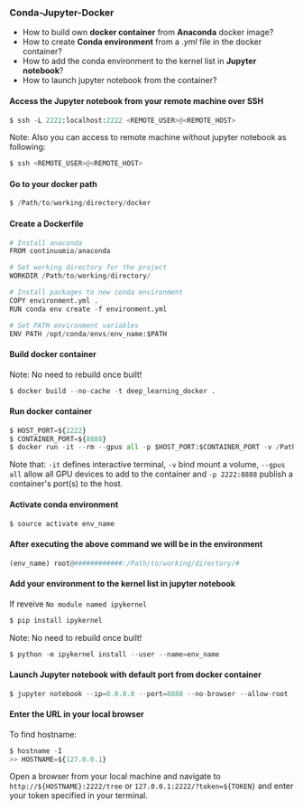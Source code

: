 ### Conda-Jupyter-Docker

- How to build own **docker container** from **Anaconda** docker image?
- How to create **Conda environment** from a *.yml* file in the docker container?
- How to add the conda environment to the kernel list in **Jupyter notebook**?
- How to launch jupyter notebook from the container?

#### Access the Jupyter notebook from your remote machine over SSH
```python
$ ssh -L 2222:localhost:2222 <REMOTE_USER>@<REMOTE_HOST>
```
Note: Also you can access to remote machine without jupyter notebook as following:
```python
$ ssh <REMOTE_USER>@<REMOTE_HOST>
```

#### Go to your docker path
```python
$ /Path/to/working/directory/docker 
```

#### Create a Dockerfile
```python
# Install anaconda
FROM continuumio/anaconda

# Set working directory for the project
WORKDIR /Path/to/working/directory/

# Install packages to new conda environment
COPY environment.yml .
RUN conda env create -f environment.yml

# Set PATH environment variables
ENV PATH /opt/conda/envs/env_name:$PATH  
```

#### Build docker container
Note: No need to rebuild once built!
```python
$ docker build --no-cache -t deep_learning_docker .
```

#### Run docker container

```python
$ HOST_PORT=${2222}
$ CONTAINER_PORT=${8888}
$ docker run -it --rm --gpus all -p $HOST_PORT:$CONTAINER_PORT -v /Path/to/working/directory/:/Path/to/working/directory/ deep_learning_docker
```
Note that:
`-it` defines interactive terminal,
`-v` bind mount a volume,
`--gpus all` allow all GPU devices to add to the container and
`-p 2222:8888` publish a container's port(s) to the host.


#### Activate conda environment
```python
$ source activate env_name
```

#### After executing the above command we will be in the environment
```python
(env_name) root@############:/Path/to/working/directory/#
```
#### Add your environment to the kernel list in jupyter notebook
If reveive `No module named ipykernel`

```python
$ pip install ipykernel 
```
Note: No need to rebuild once built!
```python
$ python -m ipykernel install --user --name=env_name
```

#### Launch Jupyter notebook with default port from docker container
```python
$ jupyter notebook --ip=0.0.0.0 --port=8888 --no-browser --allow-root
```

#### Enter the URL in your local browser 
To find hostname:
```python
$ hostname -I
>> HOSTNAME=${127.0.0.1}
```

Open a browser from your local machine and navigate to `http://${HOSTNAME}:2222/tree` or `127.0.0.1:2222/?token=${TOKEN}`
 and enter your token specified in your terminal.

